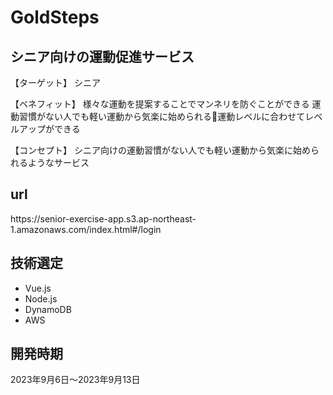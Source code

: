 
<h1>GoldSteps </h1>

<h2>シニア向けの運動促進サービス</h2>

【ターゲット】
シニア

【ベネフィット】
様々な運動を提案することでマンネリを防ぐことができる
運動習慣がない人でも軽い運動から気楽に始められる運動レベルに合わせてレベルアップができる

【コンセプト】
シニア向けの運動習慣がない人でも軽い運動から気楽に始められるようなサービス

<h2>url</h2>
https://senior-exercise-app.s3.ap-northeast-1.amazonaws.com/index.html#/login

<h2>技術選定</h2>
<ul>
<li>Vue.js</li>
<li>Node.js</li>
<li>DynamoDB</li>
<li>AWS</li>
</ul>

<h2>開発時期</h2>
<p>2023年9月6日～2023年9月13日</p>
